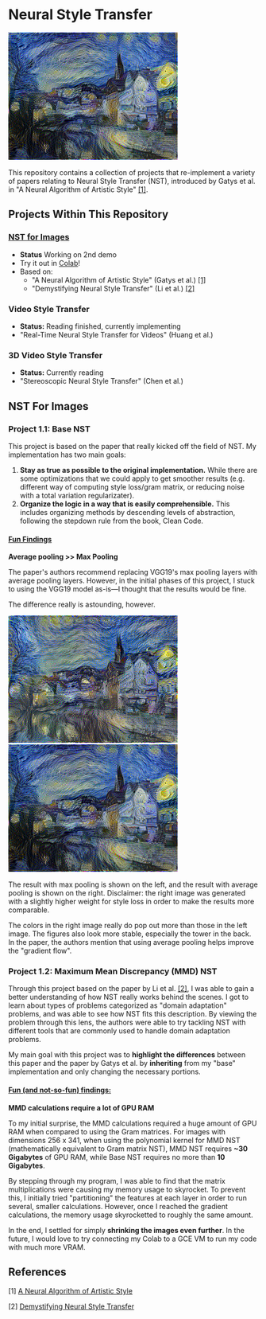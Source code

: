 # Neural Style Transfer

![neckarfront styled with starry night](generated/neckarfront-starry_night-avg_pooling.png)

This repository contains a collection of projects that re-implement a variety of papers relating to Neural Style
Transfer (NST), introduced by Gatys et al. in "A Neural Algorithm of Artistic
Style" [[1]](#1).


## Projects Within This Repository
### [NST for Images](#nst-for-images)
- **Status** Working on 2nd demo
- Try it out in [Colab](https://colab.research.google.com/drive/1_vnwvTRRpNOcql8vib8MigMU7yOkI8VP?usp=sharing)!
- Based on:
    - "A Neural Algorithm of Artistic Style" (Gatys et al.) [[1]](#1)
    - "Demystifying Neural Style Transfer" (Li et al.) [[2]](#2)

### Video Style Transfer
- **Status:** Reading finished, currently implementing
- "Real-Time Neural Style Transfer for Videos" (Huang et al.)

### 3D Video Style Transfer
- **Status:** Currently reading
- "Stereoscopic Neural Style Transfer" (Chen et al.)

## NST For Images
### Project 1.1: Base NST
This project is based on the paper that really kicked off the field of NST.
My implementation has two main goals:
1) **Stay as true as possible to the original implementation.** While there are
some optimizations that we could apply to get smoother results (e.g. different
way of computing style loss/gram matrix, or reducing noise with a total
variation regularizater).
2) **Organize the logic in a way that is easily comprehensible.** This includes
organizing methods by descending levels of abstraction, following the stepdown
rule from the book, Clean Code.


#### <ins>Fun Findings</ins>
**Average pooling >> Max Pooling**

The paper's authors recommend replacing VGG19's max pooling layers with average
pooling layers. However, in the initial phases of this project, I stuck to
using the VGG19 model as-is—I thought that the results would be fine.

The difference really is astounding, however.

![neckarfront-starry_night, max pooling](generated/neckarfront-starry_night-max_pooling.png)
![neckarfront-starry_night, average pooling](generated/neckarfront-starry_night-avg_pooling.png)

The result with max pooling is shown on the left, and the result with average
pooling is shown on the right. Disclaimer: the right image was generated with
a slightly higher weight for style loss in order to make the results more
comparable.

The colors in the right image really do pop out more than those in the left
image. The figures also look more stable, especially the tower in the back. In the paper, the authors mention that using average pooling helps improve the "gradient flow".

### Project 1.2: Maximum Mean Discrepancy (MMD) NST
Through this project based on the paper by Li et al. [[2]](#2), I was able to gain a better understanding of how NST really works behind the scenes. I got to learn about types of problems categorized as "domain adaptation" problems, and was able to see how NST fits this description. By viewing the problem through this lens, the authors were able to try tackling NST with different tools that are commonly used to handle domain adaptation problems.

My main goal with this project was to **highlight the differences** between this paper and the paper by Gatys et al. by **inheriting** from my "base" implementation and only changing the necessary portions.



#### <ins>Fun (and not-so-fun) findings:</ins>
**MMD calculations require a lot of GPU RAM**

To my initial surprise, the MMD calculations required a huge amount of GPU RAM when compared to using the Gram matrices. For images with dimensions 256 x 341, when using the polynomial kernel for MMD NST (mathematically equivalent to Gram matrix NST), MMD NST requires **~30 Gigabytes** of GPU RAM, while Base NST requires no more than **10 Gigabytes**.

By stepping through my program, I was able to find that the matrix multiplications were causing my memory usage to skyrocket. To prevent this, I initially tried "partitioning" the features at each layer in order to run several, smaller calculations. However, once I reached the gradient calculations, the memory usage skyrocketted to roughly the same amount.

In the end, I settled for simply **shrinking the images even further**. In the future, I would love to try connecting my Colab to a GCE VM to run my code with much more VRAM.


## References
<a id="1">[1]</a> [A Neural Algorithm of Artistic Style](
https://doi.org/10.48550/arXiv.1508.06576)

<a id="2">[2]</a> [Demystifying Neural Style Transfer](https://doi.org/10.48550/arXiv.1701.01036)